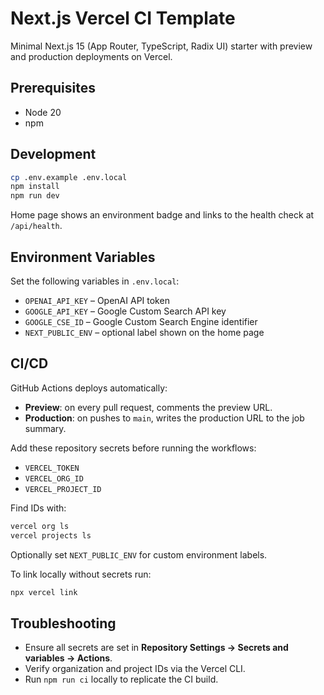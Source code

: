 # Next.js Vercel CI Template

Minimal Next.js 15 (App Router, TypeScript, Radix UI) starter with preview and production deployments on Vercel.

## Prerequisites

- Node 20
- npm

## Development

```bash
cp .env.example .env.local
npm install
npm run dev
```

Home page shows an environment badge and links to the health check at `/api/health`.

## Environment Variables

Set the following variables in `.env.local`:

- `OPENAI_API_KEY` – OpenAI API token
- `GOOGLE_API_KEY` – Google Custom Search API key
- `GOOGLE_CSE_ID` – Google Custom Search Engine identifier
- `NEXT_PUBLIC_ENV` – optional label shown on the home page

## CI/CD

GitHub Actions deploys automatically:

- **Preview**: on every pull request, comments the preview URL.
- **Production**: on pushes to `main`, writes the production URL to the job summary.

Add these repository secrets before running the workflows:

- `VERCEL_TOKEN`
- `VERCEL_ORG_ID`
- `VERCEL_PROJECT_ID`

Find IDs with:

```bash
vercel org ls
vercel projects ls
```

Optionally set `NEXT_PUBLIC_ENV` for custom environment labels.

To link locally without secrets run:

```bash
npx vercel link
```

## Troubleshooting

- Ensure all secrets are set in **Repository Settings → Secrets and variables → Actions**.
- Verify organization and project IDs via the Vercel CLI.
- Run `npm run ci` locally to replicate the CI build.

